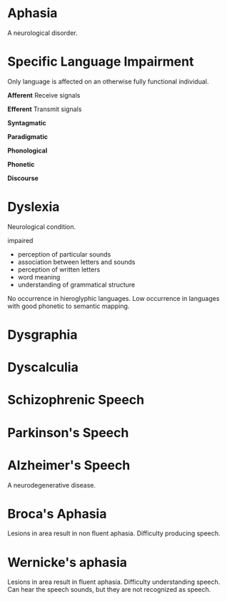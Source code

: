 # Aphasia
A neurological disorder.

# Specific Language Impairment
Only language is affected on an otherwise fully functional individual.

**Afferent**
Receive signals

**Efferent**
Transmit signals

**Syntagmatic**

**Paradigmatic**

**Phonological**

**Phonetic**

**Discourse**

# Dyslexia

Neurological condition.

impaired
- perception of particular sounds
- association between letters and sounds
- perception of written letters
- word meaning
- understanding of grammatical structure

No occurrence in hieroglyphic languages.
Low occurrence in languages with good phonetic to semantic mapping.

# Dysgraphia

# Dyscalculia

# Schizophrenic Speech

# Parkinson's Speech

# Alzheimer's Speech
A neurodegenerative disease.

# Broca's Aphasia
Lesions in area result in non fluent aphasia. Difficulty producing speech.

# Wernicke's aphasia
Lesions in area result in fluent aphasia.
Difficulty understanding speech.
Can hear the speech sounds, but they are not recognized as speech.
